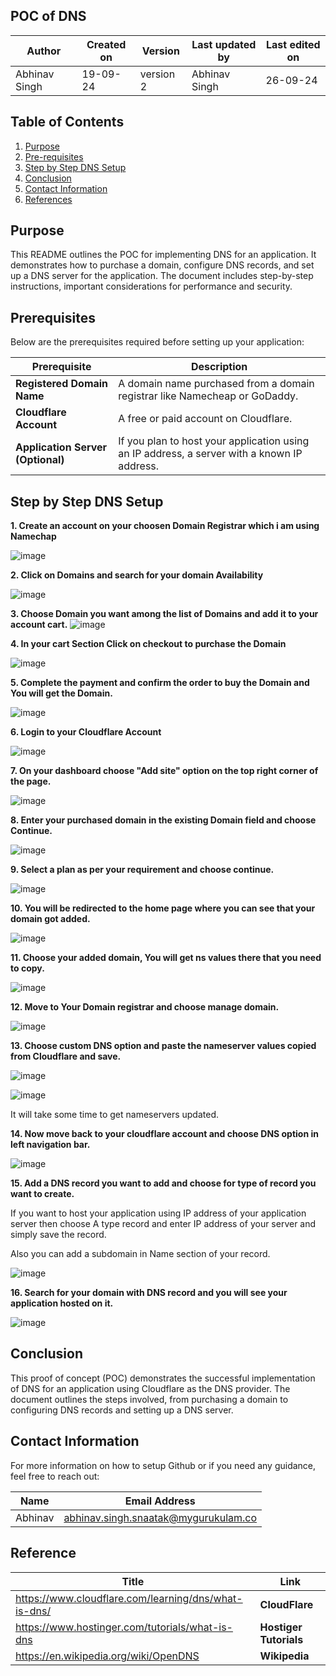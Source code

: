 ## POC of DNS

|  Author        | Created on |  Version  | Last updated by   |   Last edited on   |
|----------------|------------|-----------|-------------------|--------------------|
| Abhinav Singh  |  19-09-24  | version 2 |   Abhinav Singh   |      26-09-24      |


## Table of Contents
1. [Purpose](#purpose)
2. [Pre-requisites](#pre-requisites)
3. [Step by Step DNS Setup](#step-by-step-DNS-setup)
4. [Conclusion](#conclusion)
5. [Contact Information](#Contact-Information)
6. [References](#References)

## Purpose

This README outlines the POC for implementing DNS for an application. It demonstrates how to purchase a domain, configure DNS records, and set up a DNS server for the application. The document includes step-by-step instructions, important considerations for performance and security.


## Prerequisites

Below are the prerequisites required before setting up your application:

| Prerequisite                   | Description                                                                                  |
|---------------------------------|----------------------------------------------------------------------------------------------|
| **Registered Domain Name**      | A domain name purchased from a domain registrar like Namecheap or GoDaddy.                   |
| **Cloudflare Account**          | A free or paid account on Cloudflare.                                                        |
| **Application Server (Optional)** | If you plan to host your application using an IP address, a server with a known IP address. |



## Step by Step DNS Setup

**1. Create an account on your choosen Domain Registrar which i am using Namechap** 

![image](https://github.com/user-attachments/assets/3990ca70-ba28-4959-9536-f9f2904d9931)


**2. Click on Domains and search for your domain Availability**

![image](https://github.com/user-attachments/assets/40fe1234-db99-4bee-99e5-8c8c545bda62)


**3. Choose Domain you want among the list of Domains and add it to your account cart.**
![image](https://github.com/user-attachments/assets/5b2b471d-412d-4056-87f8-a7686bca9862)


**4. In your cart Section Click on checkout to purchase the Domain**


![image](https://github.com/user-attachments/assets/03a5e74d-30a8-40cf-9db7-f3e2c4b973d4)


**5. Complete the payment and confirm the order to buy the Domain and You will get the Domain.**

![image](https://github.com/user-attachments/assets/afc426e6-337f-473a-9208-978f65ee443d)


**6. Login to your Cloudflare Account**

![image](https://github.com/user-attachments/assets/c9deb623-45b4-4730-ac41-8a54387b2fb2)

**7. On your dashboard choose "Add site" option on the top right corner of the page.**

![image](https://github.com/user-attachments/assets/40133ea3-89ef-4aed-be46-ced4dd4ce348)

**8. Enter your purchased domain in the existing Domain field and choose Continue.**

![image](https://github.com/user-attachments/assets/8c6afa0b-e248-4985-8278-dbc7477eabe7)

**9. Select a plan as per your requirement and choose continue.**

![image](https://github.com/user-attachments/assets/63b9c958-15d8-46c9-9c71-4ba48b9f15d8)

**10. You will be redirected to the home page where you can see that your domain got added.**

![image](https://github.com/user-attachments/assets/ec551352-fc81-43d3-90f6-ef9b460ea16e)

**11. Choose your added domain, You will get ns values there that you need to copy.**

![image](https://github.com/user-attachments/assets/d7d1d420-cd7e-4180-aec7-23791007a0fe)

**12. Move to Your Domain registrar and choose manage domain.**

![image](https://github.com/user-attachments/assets/63ab4bcc-bc5f-4822-a19f-9cec656ec0ad)

**13. Choose custom DNS option and paste the nameserver values copied from Cloudflare and save.**

![image](https://github.com/user-attachments/assets/a9a2944e-43f5-43a2-9f8d-db8df66bb908)

![image](https://github.com/user-attachments/assets/012b2547-2e52-4cb6-ac35-1874b433778d)

It will take some time to get nameservers updated.

**14. Now move back to your cloudflare account and choose DNS option in left navigation bar.**

![image](https://github.com/user-attachments/assets/0dccc458-b19d-47ba-a97e-93943e4da456)

**15. Add a DNS record you want to add and choose for type of record you want to create.**

If you want to host your application using IP address of your application server then choose A type record and enter IP address of your server and simply save the record.

Also you can add a subdomain in Name section of your record.

![image](https://github.com/user-attachments/assets/dc943a9d-10fc-443b-a872-ecfa3d3bdb80)

**16. Search for your domain with DNS record and you will see your application hosted on it.**

![image](https://github.com/user-attachments/assets/70d17e30-ff29-49ad-a40a-fd096a10a87a)


## Conclusion
This proof of concept (POC) demonstrates the successful implementation of DNS for an application using Cloudflare as the DNS provider. The document outlines the steps involved, from purchasing a domain to configuring DNS records and setting up a DNS server.


## Contact Information

For more information on how to setup Github or if you need any guidance, feel free to reach out:

|  Name   | Email Address                                  |
|---------|------------------------------------------------|
| Abhinav | abhinav.singh.snaatak@mygurukulam.co           |


## Reference

|  Title   |                    Link                        |
|----------|------------------------------------------------|
|https://www.cloudflare.com/learning/dns/what-is-dns/|**CloudFlare**|
|https://www.hostinger.com/tutorials/what-is-dns| **Hostiger Tutorials**|
|https://en.wikipedia.org/wiki/OpenDNS|**Wikipedia**|
